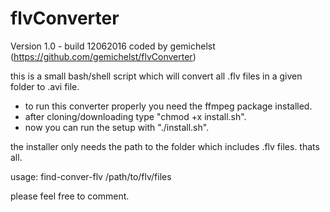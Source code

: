# flvConverter
Version 1.0 - build 12062016
coded by gemichelst (https://github.com/gemichelst/flvConverter)

this is a small bash/shell script which will convert
all .flv files in a given folder to .avi file.

- to run this converter properly you need the ffmpeg package installed.
- after cloning/downloading type "chmod +x install.sh".
- now you can run the setup with "./install.sh".

the installer only needs the path to the folder which includes .flv files.
thats all.

usage: find-conver-flv /path/to/flv/files


please feel free to comment.
